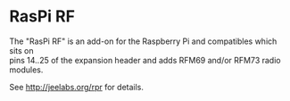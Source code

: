 # RasPi RF

The "RasPi RF" is an add-on for the Raspberry Pi and compatibles which sits on  
pins 14..25 of the expansion header and adds RFM69 and/or RFM73 radio modules.

See <http://jeelabs.org/rpr> for details.
